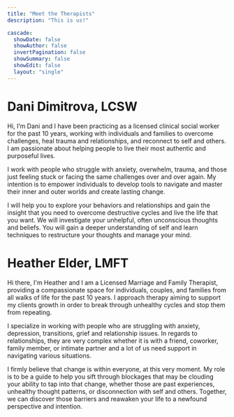 ```yaml
---
title: "Meet the Therapists"
description: "This is us!"

cascade:
  showDate: false
  showAuthor: false
  invertPagination: false
  showSummary: false
  showEdit: false
  layout: "single"
---
```


# Dani Dimitrova, LCSW
Hi, I’m Dani and I have been practicing as a licensed clinical social worker for the past 10 years, working with individuals and families to overcome challenges, heal trauma and relationships, and reconnect to self and others. I am passionate about helping people to live their most authentic and purposeful lives. 

I work with people who struggle with anxiety, overwhelm, trauma, and those just feeling stuck or facing the same challenges over and over again. My intention is to empower individuals to develop tools to navigate and master their inner and outer worlds and create lasting change. 

I will help you to explore your behaviors and relationships and gain the insight that you need to overcome destructive cycles and live the life that you want. We will investigate your unhelpful, often unconscious thoughts and beliefs. You will gain a deeper understanding of self and learn techniques to restructure your thoughts and manage your mind.

# Heather Elder, LMFT
Hi there, I'm Heather and I am a Licensed Marriage and Family Therapist, providing a compassionate space for individuals, couples, and families from all walks of life for the past 10 years. I approach therapy aiming to support my clients growth in order to break through unhealthy cycles and stop them from repeating. 



I specialize in working with people who are struggling with anxiety, depression, transitions, grief and relationship issues. In regards to relationships, they are very complex whether it is with a friend, coworker, family member, or intimate partner and a lot of us need support in navigating various situations. 



I firmly believe that change is within everyone, at this very moment. My role is to be a guide to help you sift through blockages that may be clouding your ability to tap into that change, whether those are past experiences, unhealthy thought patterns, or disconnection with self and others. Together, we can discover those barriers and reawaken your life to a newfound perspective and intention.